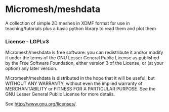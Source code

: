 # Micromesh/meshdata

A collection of simple 2D meshes in XDMF format for use in teaching/tutorials
plus a basic python library to read them and plot them

### License - LGPLv3

Micromesh/meshdata is free software: you can redistribute it and/or modify
it under the terms of the GNU Lesser General Public License as published by
the Free Software Foundation, either version 3 of the License, or
(at your option) any later version.

Micromesh/meshdata is distributed in the hope that it will be useful,
but WITHOUT ANY WARRANTY; without even the implied warranty of
MERCHANTABILITY or FITNESS FOR A PARTICULAR PURPOSE. See the
GNU Lesser General Public License for more details.

See <http://www.gnu.org/licenses/>.

